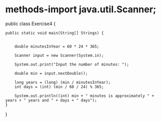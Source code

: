 # methods-import java.util.Scanner;
public class Exercise4 {

    public static void main(String[] Strings) {


        double minutesInYear = 60 * 24 * 365;

        Scanner input = new Scanner(System.in);

        System.out.print("Input the number of minutes: ");

        double min = input.nextDouble();

        long years = (long) (min / minutesInYear);
        int days = (int) (min / 60 / 24) % 365;

        System.out.println((int) min + " minutes is approximately " + years + " years and " + days + " days");
    }
}
